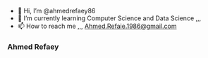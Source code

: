 
- 👋 Hi, I’m @ahmedrefaey86
- 🌱 I’m currently learning Computer Science and Data Science ,,,
- 📫 How to reach me ,,, Ahmed.Refaie.1986@gmail.com


### Ahmed Refaey
